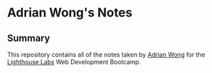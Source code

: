 # Adrian Wong's Notes

## Summary

This repository contains all of the notes taken by [Adrian Wong](https://github.com/beepsboops) for the [Lighthouse Labs](https://www.lighthouselabs.ca/) Web Development Bootcamp.